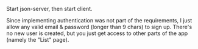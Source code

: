 Start json-server, then start client.

Since implementing authentication was not part of the requirements, I just allow any valid email & password (longer than 9 chars) to sign up. There's no new user is created, but you just get access to other parts of the app (namely the "List" page).

